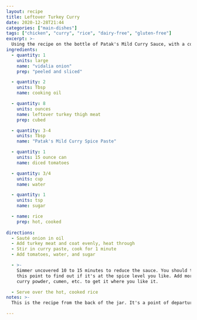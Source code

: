 ```yaml
---
layout: recipe
title: Leftover Turkey Curry
date: 2020-12-28T21:44
categories: ["main-dishes"]
tags: ["chicken", "curry", "rice", "dairy-free", "gluten-free"]
excerpt: >-
  Using the recipe on the bottle of Patak's Mild Curry Sauce, with a couple enhancements.
ingredients:
  - quantity: 1
    units: large
    name: "vidalia onion"
    prep: "peeled and sliced"

  - quantity: 2
    units: Tbsp
    name: cooking oil

  - quantity: 8
    units: ounces
    name: leftover turkey thigh meat
    prep: cubed

  - quantity: 3-4
    units: Tbsp
    name: "Patak's Mild Curry Spice Paste"

  - quantity: 1
    units: 15 ounce can
    name: diced tomatoes

  - quantity: 3/4
    units: cup
    name: water

  - quantity: 1
    units: tsp
    name: sugar

  - name: rice
    prep: hot, cooked
  
directions:
  - Sauté onion in oil
  - Add turkey meat and coat evenly, heat through
  - Stir in curry paste, cook for 1 minute
  - Add tomatoes, water, and sugar

  - >-
    Simmer uncovered 10 to 15 minutes to reduce the sauce. You should taste the sauce at
    this point to find out if it's at the spice level you like. Add more salt, pepper,
    curry powder, cumen, etc. to get it where you like it.

  - Serve over the hot, cooked rice
notes: >-
  This is the recipe from the back of the jar. It's a point of departure.

---
```


